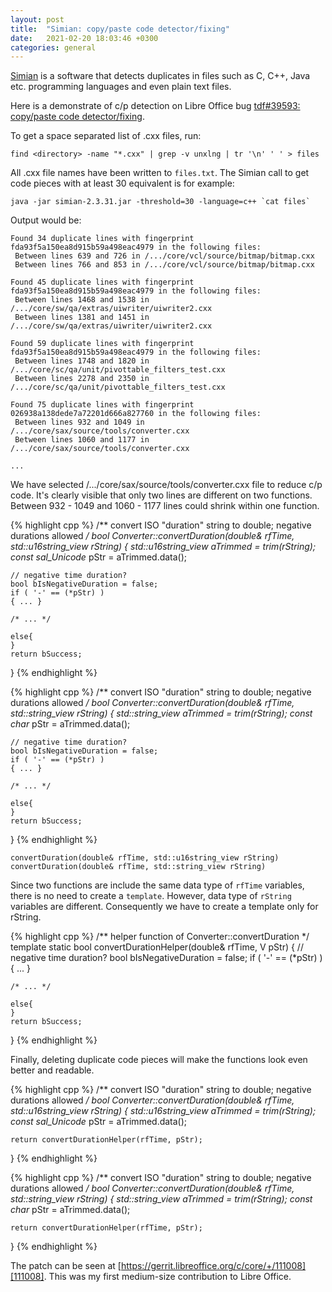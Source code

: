 ```yaml
---
layout: post
title:  "Simian: copy/paste code detector/fixing"
date:   2021-02-20 18:03:46 +0300
categories: general
---
```


[Simian][simian] is a software that detects duplicates in files such as C, C++, Java etc. programming languages and even plain text files.

Here is a demonstrate of c/p detection on Libre Office bug [tdf#39593: copy/paste code detector/fixing][id=39593].

To get a space separated list of .cxx files, run:

```
find <directory> -name "*.cxx" | grep -v unxlng | tr '\n' ' ' > files
```
All .cxx file names have been written to `files.txt`. The Simian call to get code pieces with at least 30 equivalent is for example:

```
java -jar simian-2.3.31.jar -threshold=30 -language=c++ `cat files`
```

Output would be:

```
Found 34 duplicate lines with fingerprint fda93f5a150ea8d915b59a498eac4979 in the following files:
 Between lines 639 and 726 in /.../core/vcl/source/bitmap/bitmap.cxx
 Between lines 766 and 853 in /.../core/vcl/source/bitmap/bitmap.cxx
 
Found 45 duplicate lines with fingerprint fda93f5a150ea8d915b59a498eac4979 in the following files: 
 Between lines 1468 and 1538 in /.../core/sw/qa/extras/uiwriter/uiwriter2.cxx
 Between lines 1381 and 1451 in /.../core/sw/qa/extras/uiwriter/uiwriter2.cxx

Found 59 duplicate lines with fingerprint fda93f5a150ea8d915b59a498eac4979 in the following files:
 Between lines 1748 and 1820 in /.../core/sc/qa/unit/pivottable_filters_test.cxx
 Between lines 2278 and 2350 in /.../core/sc/qa/unit/pivottable_filters_test.cxx
 
Found 75 duplicate lines with fingerprint 026938a138dede7a72201d666a827760 in the following files:
 Between lines 932 and 1049 in /.../core/sax/source/tools/converter.cxx
 Between lines 1060 and 1177 in /.../core/sax/source/tools/converter.cxx
 
...

```
We have selected /.../core/sax/source/tools/converter.cxx file to reduce c/p code. It's clearly visible that only two lines are different on two functions. Between 932 - 1049 and 1060 - 1177 lines could shrink within one function. 

{% highlight cpp %}
/** convert ISO "duration" string to double; negative durations allowed */
bool Converter::convertDuration(double& rfTime,
                                std::u16string_view rString)
{
    std::u16string_view aTrimmed = trim(rString);
    const sal_Unicode* pStr = aTrimmed.data();

    // negative time duration?
    bool bIsNegativeDuration = false;
    if ( '-' == (*pStr) )
    { ... }

    /* ... */

    else{
    }
    return bSuccess;
}
{% endhighlight %}

{% highlight cpp %}
/** convert ISO "duration" string to double; negative durations allowed */
bool Converter::convertDuration(double& rfTime,
                                std::string_view rString)
{
    std::string_view aTrimmed = trim(rString);
    const char* pStr = aTrimmed.data();

    // negative time duration?
    bool bIsNegativeDuration = false;
    if ( '-' == (*pStr) )
    { ... }

    /* ... */

    else{
    }
    return bSuccess;
}
{% endhighlight %}

```
convertDuration(double& rfTime, std::u16string_view rString)
convertDuration(double& rfTime, std::string_view rString)
```
Since two functions are include the same data type of `rfTime` variables, there is no need to create a `template`. However, data type of `rString` variables are different. Consequently we have to create a template only for rString.

{% highlight cpp %}
/** helper function of Converter::convertDuration */
template<typename V>
static bool convertDurationHelper(double& rfTime, V pStr)
{
    // negative time duration?
    bool bIsNegativeDuration = false;
    if ( '-' == (*pStr) )
    { ... }

    /* ... */
    
    else{
    }
    return bSuccess;
} 
{% endhighlight %}

Finally, deleting duplicate code pieces will make the functions look even better and readable.

{% highlight cpp %}
/** convert ISO "duration" string to double; negative durations allowed */
bool Converter::convertDuration(double& rfTime,
                                std::u16string_view rString)
{
    std::u16string_view aTrimmed = trim(rString);
    const sal_Unicode* pStr = aTrimmed.data();

    return convertDurationHelper(rfTime, pStr);
}
{% endhighlight %}

{% highlight cpp %}
/** convert ISO "duration" string to double; negative durations allowed */
bool Converter::convertDuration(double& rfTime,
                                std::string_view rString)
{
    std::string_view aTrimmed = trim(rString);
    const char* pStr = aTrimmed.data();

    return convertDurationHelper(rfTime, pStr);
}
{% endhighlight %}

The patch can be seen at [https://gerrit.libreoffice.org/c/core/+/111008][111008]. This was my first medium-size contribution to Libre Office.


[simian]: https://www.harukizaemon.com/simian/
[id=39593]: https://bugs.documentfoundation.org/show_bug.cgi?id=39593
[111008]: https://gerrit.libreoffice.org/c/core/+/111008